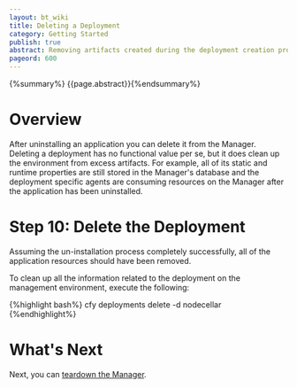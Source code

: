 ```yaml
---
layout: bt_wiki
title: Deleting a Deployment
category: Getting Started
publish: true
abstract: Removing artifacts created during the deployment creation process
pageord: 600
---
```

{%summary%} {{page.abstract}}{%endsummary%}


# Overview

After uninstalling an application you can delete it from the Manager. Deleting a deployment has no functional value per se, but it does clean up the environment from excess artifacts. For example, all of its static and runtime properties are still stored in the Manager's database and the deployment specific agents are consuming resources on the Manager after the application has been uninstalled.


# Step 10: Delete the Deployment

Assuming the un-installation process completely successfully, all of the application resources should have been removed.

To clean up all the information related to the deployment on the management environment, execute the following:

{%highlight bash%}
cfy deployments delete -d nodecellar
{%endhighlight%}

# What's Next

Next, you can [teardown the Manager](getting-started-teardown.html).